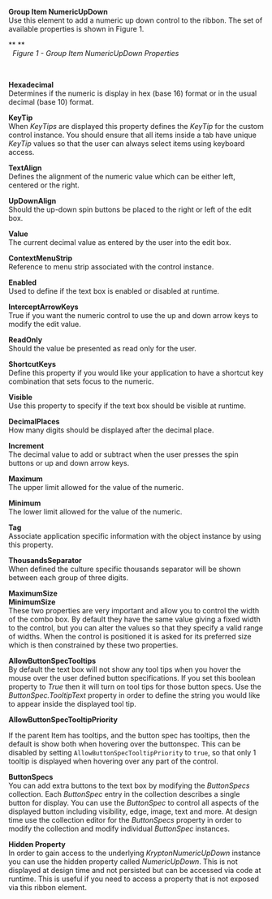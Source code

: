 **Group Item NumericUpDown**  
Use this element to add a numeric up down control to the ribbon. The set of
available properties is shown in Figure 1.

** **  
  *Figure 1 - Group Item NumericUpDown Properties*

 

**Hexadecimal**  
Determines if the numeric is display in hex (base 16) format or in the usual
decimal (base 10) format.  
  
**KeyTip**  
When *KeyTips* are displayed this property defines the *KeyTip* for the custom
control instance. You should ensure that all items inside a tab have unique
*KeyTip* values so that the user can always select items using keyboard access.

**TextAlign**  
Defines the alignment of the numeric value which can be either left, centered or
the right.

**UpDownAlign**  
Should the up-down spin buttons be placed to the right or left of the edit box.

**Value**  
The current decimal value as entered by the user into the edit box.

**ContextMenuStrip**  
Reference to menu strip associated with the control instance.

**Enabled**  
Used to define if the text box is enabled or disabled at runtime.

**InterceptArrowKeys**  
True if you want the numeric control to use the up and down arrow keys to modify
the edit value.

**ReadOnly**  
Should the value be presented as read only for the user.

**ShortcutKeys**  
Define this property if you would like your application to have a shortcut key
combination that sets focus to the numeric.

**Visible**  
Use this property to specify if the text box should be visible at runtime. 

**DecimalPlaces**  
How many digits should be displayed after the decimal place.

**Increment**  
The decimal value to add or subtract when the user presses the spin buttons or
up and down arrow keys.

**Maximum**  
The upper limit allowed for the value of the numeric.

**Minimum**  
The lower limit allowed for the value of the numeric.

**Tag**  
Associate application specific information with the object instance by using
this property.  
  
**ThousandsSeparator**  
When defined the culture specific thousands separator will be shown between each
group of three digits.  
  
**MaximumSize**  
**MinimumSize**  
These two properties are very important and allow you to control the width of
the combo box. By default they have the same value giving a fixed width to the
control, but you can alter the values so that they specify a valid range of
widths. When the control is positioned it is asked for its preferred size which
is then constrained by these two properties.  
  
**AllowButtonSpecTooltips**  
By default the text box will not show any tool tips when you hover the mouse
over the user defined button specifications. If you set this boolean property to
*True* then it will turn on tool tips for those button specs. Use the
*ButtonSpec.TooltipText* property in order to define the string you would like
to appear inside the displayed tool tip.  

**AllowButtonSpecTooltipPriority**

If the parent Item has tooltips, and the button spec has tooltips, then
the default is show both when hovering over the buttonspec. This can be disabled 
by setting `AllowButtonSpecTooltipPriority` to `true`, so that only 1 tooltip is
displayed when hovering over any part of the control.
  
**ButtonSpecs**  
You can add extra buttons to the text box by modifying the *ButtonSpecs*
collection. Each *ButtonSpec* entry in the collection describes a single
button for display. You can use the *ButtonSpec* to control all aspects of the
displayed button including visibility, edge, image, text and more. At design
time use the collection editor for the *ButtonSpecs* property in order to modify
the collection and modify individual *ButtonSpec* instances.    
  
**Hidden Property**  
In order to gain access to the underlying *KryptonNumericUpDown* instance you
can use the hidden property called *NumericUpDown*. This is not displayed at
design time and not persisted but can be accessed via code at runtime. This is
useful if you need to access a property that is not exposed via this ribbon
element.
